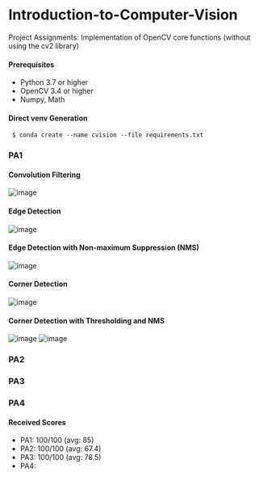# Introduction-to-Computer-Vision
Project Assignments: Implementation of OpenCV core functions (without using the cv2 library)
#### Prerequisites
- Python 3.7 or higher
- OpenCV 3.4 or higher
- Numpy, Math

#### Direct venv Generation
 ```consle
  $ conda create --name cvision --file requirements.txt
 ```
### PA1
#### Convolution Filtering
![image](https://user-images.githubusercontent.com/69974410/207232818-995a67bd-4674-4f6d-89f3-abd2f001bf1a.png)
#### Edge Detection
![image](https://user-images.githubusercontent.com/69974410/207232880-b1975930-438a-46db-a450-726bc1e19ff6.png)
#### Edge Detection with Non-maximum Suppression (NMS)
![image](https://user-images.githubusercontent.com/69974410/207232914-9fbc04b6-58c2-4a10-a74f-5646ce552813.png)
#### Corner Detection 
![image](https://user-images.githubusercontent.com/69974410/207232937-3bf18239-9389-4cc4-a3c4-472a303f68e9.png)
#### Corner Detection with Thresholding and NMS
![image](https://user-images.githubusercontent.com/69974410/207232964-a63605f9-edd0-4534-a9f6-7277e003b6fe.png)
![image](https://user-images.githubusercontent.com/69974410/207232993-f00947f3-e3db-4c18-ab38-4bcb7272b045.png)


### PA2

### PA3

### PA4


#### Received Scores
- PA1: 100/100 (avg: 85)
- PA2: 100/100 (avg: 67.4)
- PA3: 100/100 (avg: 78.5)
- PA4: 

